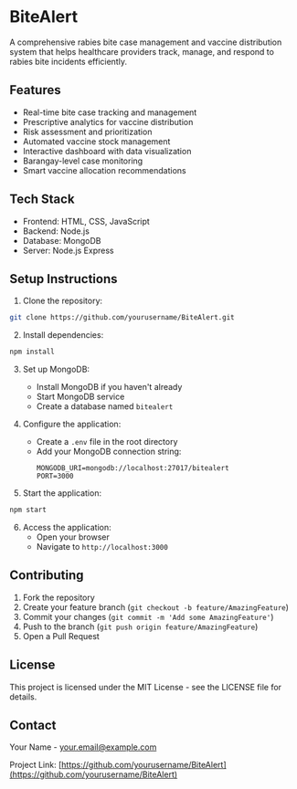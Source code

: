 # BiteAlert

A comprehensive rabies bite case management and vaccine distribution system that helps healthcare providers track, manage, and respond to rabies bite incidents efficiently.

## Features

- Real-time bite case tracking and management
- Prescriptive analytics for vaccine distribution
- Risk assessment and prioritization
- Automated vaccine stock management
- Interactive dashboard with data visualization
- Barangay-level case monitoring
- Smart vaccine allocation recommendations

## Tech Stack

- Frontend: HTML, CSS, JavaScript
- Backend: Node.js
- Database: MongoDB
- Server: Node.js Express

## Setup Instructions

1. Clone the repository:
```bash
git clone https://github.com/yourusername/BiteAlert.git
```

2. Install dependencies:
```bash
npm install
```

3. Set up MongoDB:
   - Install MongoDB if you haven't already
   - Start MongoDB service
   - Create a database named `bitealert`

4. Configure the application:
   - Create a `.env` file in the root directory
   - Add your MongoDB connection string:
     ```
     MONGODB_URI=mongodb://localhost:27017/bitealert
     PORT=3000
     ```

5. Start the application:
```bash
npm start
```

6. Access the application:
   - Open your browser
   - Navigate to `http://localhost:3000`

## Contributing

1. Fork the repository
2. Create your feature branch (`git checkout -b feature/AmazingFeature`)
3. Commit your changes (`git commit -m 'Add some AmazingFeature'`)
4. Push to the branch (`git push origin feature/AmazingFeature`)
5. Open a Pull Request

## License

This project is licensed under the MIT License - see the LICENSE file for details.

## Contact

Your Name - your.email@example.com

Project Link: [https://github.com/yourusername/BiteAlert](https://github.com/yourusername/BiteAlert) 
